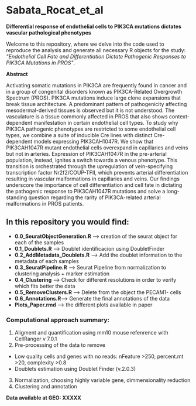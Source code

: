 # Sabata_Rocat_et_al

**Differential response of endothelial cells to PIK3CA mutations dictates vascular pathological phenotypes**

Welcome to this repository, where we delve into the code used to reproduce the analysis and generate all necessary R objects for the study: *"Endothelial Cell Fate and Differentiation Dictate Pathogenic Responses to PIK3CA Mutations in PROS"*.

**Abstract**

Activating somatic mutations in PIK3CA are frequently found in cancer and in a group of congenital disorders known as PIK3CA-Related Overgrowth Spectrum (PROS). PIK3CA mutations induce large clone expansions that break tissue architecture. A predominant pattern of pathogenicity affecting mesodermal-derived tissues is observed but it is not understood. The vasculature is a tissue commonly affected in PROS that also shows context-dependent manifestation in certain endothelial cell types. To study why PIK3CA pathogenic phenotypes are restricted to some endothelial cell types, we combine a suite of inducible Cre lines with distinct Cre-dependent models expressing PIK3CAH1047R. We show that PIK3CAH1047R mutant endothelial cells overexpand in capillaries and veins but not in arteries. Expression of PIK3CAH1047R in the pre-arterial population, instead, ignites a switch towards a venous phenotype. This transition is orchestrated through the upregulation of vein-specifying transcription factor Nr2f2/COUP-TFII, which prevents arterial differentiation resulting in vascular malformations in capillaries and veins. Our findings underscore the importance of cell differentiation and cell fate in dictating the pathogenic response to PIK3CAH1047R mutations and solve a long-standing question regarding the rarity of PIK3CA-related arterial malformations in PROS patients. 

## In this repository you would find: 

- **0.0_SeuratObjectGeneration.R** --> creation of the seurat object for each of the samples
- **0.1_Doublets.R** --> Doublet identificacion using DoubletFinder
- **0.2_AddMetadata_Doublets.R** --> Add the doublet information to the metadata of each samples
- **0.3_SeuratPipeline.R** --> Seurat Pipeline from normalization to clustering analysis + marker estimation
- **0.4_Clustering** --> Check for different resolutions in order to verify which fits better the data
- **0.5_RemoveClusters.R** --> Delete from the object the PECAM1- cells
- **0.6_Annotations.R**--> Generate the final annotations of the data
- **Plots_Paper.rmd** --> the different plots available in paper

### Computational approach summary: 

1. Aligment and quantification using mm10 mouse refenrence with CellRanger v 7.0.1
2. Pre-processing of the data to remove
  - Low quality cells and genes with no reads: nFeature >250, percent.mt >20, complexity >0.8
  - Doublets estimation using Doublet Finder (v.2.0.3)
3. Normalization, choosing highly variable gene, dimmensionality reduction
4. Clustering and annotation

**Data available at GEO: XXXXX**
